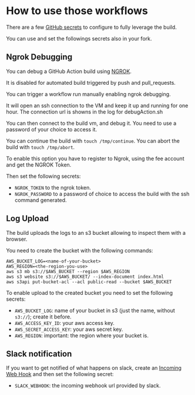 # How to use those workflows

There are a few [GitHub secrets](https://docs.github.com/en/actions/security-guides/encrypted-secrets) to configure to fully leverage the build.

You can use and set the followings secrets also in your fork.

## Ngrok Debugging

You can debug a GitHub Action build using [NGROK](https://ngrok.com/).

It is disabled for automated build triggered by push and pull_requests.

You can trigger a workflow run manually  enabling ngrok debugging.

It will open an ssh connection to the VM and keep it up and running for one hour.
The connection url is showns in the log for debugAction.sh

You can then connect to the build vm, and debug it.
You need to use a password of your choice to access it.

You can continue the build with `touch /tmp/continue`.
You can abort the build with `touch /tmp/abort`.

To enable this option you have to register to Ngrok, using the fee account and get the NGROK Token.

Then set the following secrets:

- `NGROK_TOKEN` to the ngrok token.
- `NGROK_PASSWORD` to a password of choice to access the build with the ssh command generated.

## Log Upload

The build uploads the logs to an s3 bucket allowing to inspect them with a browser.

You need to create the bucket with the following commands:

```
AWS_BUCKET_LOG=<name-of-your-bucket>
AWS_REGION=<the-region-you-use>
aws s3 mb s3://$AWS_BUCKET --region $AWS_REGION
aws s3 website s3://$AWS_BUCKET/ --index-document index.html
aws s3api put-bucket-acl --acl public-read --bucket $AWS_BUCKET
```

To enable upload to the created bucket you need to set the following secrets:

- `AWS_BUCKET_LOG`: name of your bucket in s3 (just the name, without `s3://`); create it before.
- `AWS_ACCESS_KEY_ID`: your aws access key.
- `AWS_SECRET_ACCESS_KEY`: your aws secret key.
- `AWS_REGION`: important: the region where your bucket is.

## Slack notification

If you want to get notified of what happens on slack, create an [Incoming Web Hook](https://api.slack.com/messaging/webhooks) and then set the following secret:

- `SLACK_WEBHOOK`: the incoming webhook url provided by slack.
